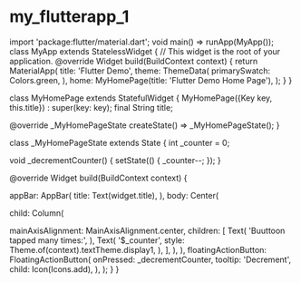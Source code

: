 # my_flutterapp_1
import 'package:flutter/material.dart';
void main() => runApp(MyApp());
class MyApp extends StatelessWidget {
  // This widget is the root of your application.
  @override
  Widget build(BuildContext context) {
    return MaterialApp(
      title: 'Flutter Demo',
      theme: ThemeData(
      primarySwatch: Colors.green,
      ),
      home: MyHomePage(title: 'Flutter Demo Home Page'),
    );
  }
}

  class MyHomePage extends StatefulWidget {
  MyHomePage({Key key, this.title}) : super(key: key);
  final String title;

  @override
  _MyHomePageState createState() => _MyHomePageState();
}

  class _MyHomePageState extends State<MyHomePage> {
  int _counter = 0;

  void _decrementCounter() {
  setState(() {
  _counter--;
    });
  }

  @override
  Widget build(BuildContext context) {
    
  appBar: AppBar(
  title: Text(widget.title),
  ),
  body: Center(
      
  child: Column(
      
  mainAxisAlignment: MainAxisAlignment.center,
  children: <Widget>[
            Text(
              'Buuttoon tapped many times:',
            ),
            Text(
              '$_counter',
              style: Theme.of(context).textTheme.display1,
            ),
          ],
        ),
      ),
      floatingActionButton: FloatingActionButton(
      onPressed: _decrementCounter,
      tooltip: 'Decrement',
      child: Icon(Icons.add),
      ), 
    );
  }
}

